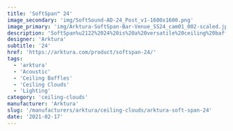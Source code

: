 ```yaml
---
title: 'SoftSpan™ 24'
image_secondary: 'img/SoftSound-AD-24_Post_v1-1600x1600.png'
image_primary: 'img/Arktura-SoftSpan-Bar-Venue_SS24_cam01_002-scaled.jpg'
description: 'SoftSpan%u2122%2024%20is%20a%20versatile%20ceiling%20baffle%20system%20that%20brings%20the%20look%20of%20closely%20gridded%20coffered%20ceilings%20or%20timber%20trellises%20to%20spaces%20without%20the%20weight%2C%20while%20enhancing%20acoustics%20and%20reducing%20the%20impact%20of%20noise.%20Add%20Soft%20Sound%AE%20coffer%20panels%20to%20create%20an%20enclosed%20look%20and%20further%20enhance%20the%20acoustics%20of%20your%20space.'
designer: 'Arktura'
subtitle: '24'
href: 'https://arktura.com/product/softspan-24/'
tags:
  - 'arktura'
  - 'Acoustic'
  - 'Ceiling Baffles'
  - 'Ceiling Clouds'
  - 'Lighting'
category: 'ceiling-clouds'
manufacturer: 'Arktura'
slug: '/manufacturers/arktura/ceiling-clouds/arktura-soft-span-24'
date: '2021-02-17'
---
```

